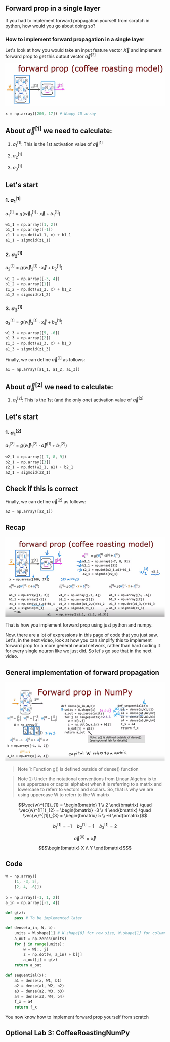 ## Forward prop in a single layer

If you had to implement forward propagation yourself from scratch in python, how would you go about doing so?

### How to implement forward propagation in a single layer

Let's look at how you would take an input feature vector $\vec{X}$ and implement forward prop to get this output vector $\vec{a}^{[2]}$

![alt text](./images_for_07/image1.png)

```python
x = np.array([200, 17]) # Numpy 1D array
```

## About $\vec{a}^{[1]}$ we need to calculate:

1. $a^{[1]}_1$: This is the 1st activation value of $\vec{a}^{[1]}$

2. $a^{[1]}_2$

3. $a^{[1]}_3$

Let's start
---

### 1. $a^{[1]}_1$
$a^{[1]}_1 = g(\vec{w}^{[1]}_1 \cdot \vec{x} + b^{[1]}_1)$

```python
w1_1 = np.array([1, 2])
b1_1 = np.array([-1])
z1_1 = np.dot(w1_1, x) + b1_1
a1_1 = sigmoid(z1_1)
```

### 2. $a^{[1]}_2$
$a^{[1]}_2 = g(\vec{w}^{[1]}_2 \cdot \vec{x} + b^{[1]}_2)$

```python
w1_2 = np.array([-3, 4])
b1_2 = np.array([1])
z1_2 = np.dot(w1_2, x) + b1_2
a1_2 = sigmoid(z1_2)
```

### 3. $a^{[1]}_3$
$a^{[1]}_3 = g(\vec{w}^{[1]}_3 \cdot \vec{x} + b^{[1]}_3)$

```python
w1_3 = np.array([5, -6])
b1_3 = np.array([2])
z1_3 = np.dot(w1_3, x) + b1_3
a1_3 = sigmoid(z1_3)
```

Finally, we can define $\vec{a}^{[1]}$ as follows:

```python
a1 = np.array([a1_1, a1_2, a1_3])
```

## About $\vec{a}^{[2]}$ we need to calculate:

1. $a^{[2]}_1$: This is the 1st (and the only one) activation value of $\vec{a}^{[2]}$

Let's start
---

### 1. $a^{[2]}_1$
$a^{[2]}_1 = g(\vec{w}^{[2]}_1 \cdot \vec{a}^{[1]} + b^{[2]}_1)$

```python
w2_1 = np.array([-7, 8, 9])
b2_1 = np.array([3])
z2_1 = np.dot(w2_1, a1) + b2_1
a2_1 = sigmoid(z2_1)
```

## Check if this is correct

Finally, we can define $\vec{a}^{[2]}$ as follows:

```python
a2 = np.array([a2_1])
```

## Recap

![alt text](./images_for_07/image2.png)

That is how you implement forward prop using just python and numpy.

Now, there are a lot of expressions in this page of code that you just saw. Let's, in the next video, look at how you can simplify this to implement forward prop for a more general neural network, rather than hard coding it for every single neuron like we just did. So let's go see that in the next video.

## General implementation of forward propagation

![alt text](./images_for_07/image3.png)

> Note 1: Function g() is defined outside of dense() function

> Note 2: Under the notational conventions from Linear Algebra is to use uppercase or capital alphabet when it is referring to a matrix and lowercase to referr to vectors and scalars. So, that is why we are using uppercase W to referr to the W matrix

$$\vec{w}^{[1]}_{1} = \begin{bmatrix} 1  \\ 2 \end{bmatrix} \quad \vec{w}^{[1]}_{2} = \begin{bmatrix} -3 \\ 4 \end{bmatrix} \quad \vec{w}^{[1]}_{3} = \begin{bmatrix} 5  \\ -6 \end{bmatrix}$$

$$b^{[1]}_{1} = -1 \quad b^{[1]}_{2} = 1 \quad b^{[1]}_{3} = 2$$

$$\vec{a}^{[0]} = \vec{x}$$

```math
$\begin{bmatrix} X \\ Y \end{bmatrix}$
```

## Code

```python
W = np.array([
    [1, -3, 5],
    [2, 4, -6]])

b = np.array([-1, 1, 2])
a_in = np.array([-2, 4]) 
```

```python
def g(z):
    pass # To be implemented later
```

```python
def dense(a_in, W, b):
    units = W.shape[1] # W.shape[0] for row size, W.shape[1] for column size
    a_out = np.zeros(units)
    for j in range(units):
        w = W[:, j]
        z = np.dot(w, a_in) + b[j]
        a_out[j] = g(z)
    return a_out
```

```python
def sequential(x):
    a1 = dense(x, W1, b1)
    a2 = dense(a1, W2, b2)
    a3 = dense(a2, W3, b3)
    a4 = dense(a3, W4, b4)
    f_x = a4
    return f_x
```

You now know how to implement forward prop yourself from scratch

## Optional Lab 3: CoffeeRoastingNumPy